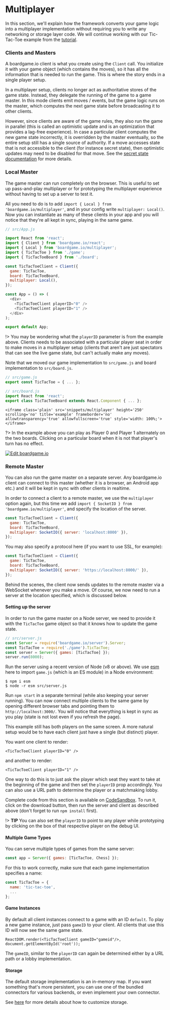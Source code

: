 # Multiplayer

In this section, we'll explain how the framework converts your
game logic into a multiplayer implementation without requiring
you to write any networking or storage layer code. We will continue
working with our Tic-Tac-Toe example from the [tutorial](tutorial.md).

### Clients and Masters

A boardgame.io client is what you create using the `Client` call.
You initialize it with your game object (which contains the moves),
so it has all the information that is needed to run the game.
This is where the story ends in a single player setup.

In a multiplayer setup, clients no longer act as authoritative
stores of the game state. Instead, they delegate the running of the
game to a game master. In this mode clients emit moves / events,
but the game logic runs on the master, which computes the next game state
before broadcasting it to other clients.

However, since clients are aware of the game rules, they also
run the game in parallel (this is called an optimistic update and is
an optimization that provides a lag-free experience).
In case a particular client computes the new game state incorrectly,
it is overridden by the master eventually, so the entire setup still
has a single source of authority. If a move accesses state that is not
accessible to the client (for instance secret state), then optimistic 
updates may need to be disabled for that move. See the
[secret state documentation](secret-state.md) for more details.

### Local Master

The game master can run completely on the browser. This is useful to set
up pass-and-play multiplayer or for prototyping the multiplayer experience
without having to set up a server to test it.

All you need to do is to add `import { Local } from 'boardgame.io/multiplayer'`,
and in your config write `multiplayer: Local()`. Now you can instantiate as many 
of these clients in your app and you will notice that they're all kept in sync,
playing in the same game.

```js
// src/App.js

import React from 'react';
import { Client } from 'boardgame.io/react';
import { Local } from 'boardgame.io/multiplayer';
import { TicTacToe } from './game';
import { TicTacToeBoard } from './board';

const TicTacToeClient = Client({
  game: TicTacToe,
  board: TicTacToeBoard,
  multiplayer: Local(),
});

const App = () => (
  <div>
    <TicTacToeClient playerID="0" />
    <TicTacToeClient playerID="1" />
  </div>
);

export default App;
```

!> You may be wondering what the `playerID` parameter is from the
example above. Clients needs to be associated with a particular player
seat in order to make moves in a multiplayer setup (clients that aren't
are just spectators that can see the live game state, but can't actually
make any moves).

Note that we moved our game implementation to `src/game.js` and
board implementation to `src/board.js`.

```js
// src/game.js
export const TicTacToe = { ... };
```

```js
// src/board.js
import React from 'react';
export class TicTacToeBoard extends React.Component { ... };
```

```react
<iframe class='plain' src='snippets/multiplayer' height='250' scrolling='no' title='example' frameborder='no' allowtransparency='true' allowfullscreen='true' style='width: 100%;'></iframe>
```

?> In the example above you can play as Player 0 and Player 1 alternately
on the two boards. Clicking on a particular board when it is not that
player's turn has no effect.

[![Edit boardgame.io](https://codesandbox.io/static/img/play-codesandbox.svg)](https://codesandbox.io/s/boardgameio-dibw3)

### Remote Master

You can also run the game master on a separate server. Any boardgame.io
client can connect to this master (whether it is a browser, an Android
app etc.) and it will be kept in sync with other clients in realtime.

In order to connect a client to a remote master, we use the `multiplayer`
option again, but this time we add `import { SocketIO } from 'boardgame.io/multiplayer'`,
and specify the location of the server.

```js
const TicTacToeClient = Client({
  game: TicTacToe,
  board: TicTacToeBoard,
  multiplayer: SocketIO({ server: 'localhost:8000' }),
});
```

You may also specify a protocol here (if you want to use SSL, for example):

```js
const TicTacToeClient = Client({
  game: TicTacToe,
  board: TicTacToeBoard,
  multiplayer: SocketIO({ server: 'https://localhost:8000/' }),
});
```

Behind the scenes, the client now sends updates to the remote master
via a WebSocket whenever you make a move. Of course, we now need to run
a server at the location specified, which is discussed below.

#### Setting up the server

In order to run the game master on a Node server, we need to provide
it with the `TicTacToe` game object so that it knows how to update the
game state.

```js
// src/server.js
const Server = require('boardgame.io/server').Server;
const TicTacToe = require('./game').TicTacToe;
const server = Server({ games: [TicTacToe] });
server.run(8000);
```

Run the server using a recent version of Node (v8 or above). We use [esm](https://github.com/standard-things/esm) here to import `game.js` (which is an ES module) in a Node environment:

```
$ npm i esm
$ node -r esm src/server.js
```

Run `npm start` in a separate terminal (while also keeping your server
running). You can now connect multiple clients to the same game by opening
different browser tabs and pointing them to `http://localhost:3000/`.
You will notice that everything is kept in sync as you play
(state is not lost even if you refresh the page).

This example still has both players on the same screen. A more natural
setup would be to have each client just have a single (but distinct)
player.

You want one client to render:

```
<TicTacToeClient playerID="0" />
```

and another to render:

```
<TicTacToeClient playerID="1" />
```

One way to do this is to just ask the player which seat they
want to take at the beginning of the game and then set the
`playerID` prop accordingly. You can also use a URL path to
determine the player or a matchmaking lobby.

Complete code from this section is available on [CodeSandbox](https://codesandbox.io/s/boardgameio-fsl8y). To run it, click on the
download button, then run the server and client as described
above (don't forget to run `npm install` first).

!> **TIP** You can also set the `playerID` to point to any player while
prototyping by clicking on the box of that respective player on the debug UI.

#### Multiple Game Types

You can serve multiple types of games from the same server:

```js
const app = Server({ games: [TicTacToe, Chess] });
```

For this to work correctly, make sure that each game
implementation specifies a name:

```js
const TicTacToe = {
  name: 'tic-tac-toe',
  ...
};
```

#### Game Instances

By default all client instances connect to a game with
an ID `default`. To play a new game instance, just pass
`gameID` to your client. All clients that use
this ID will now see the same game state.

```
ReactDOM.render(<TicTacToeClient gameID="gameid"/>, document.getElementById('root'));
```

The `gameID`, similar to the `playerID` can again be determined
either by a URL path or a lobby implementation.

#### Storage

The default storage implementation is an in-memory map.
If you want something that's more persistent, you can use one
of the bundled connectors for various backends, or even implement
your own connector.

See [here](storage.md) for more details about how to customize storage.
